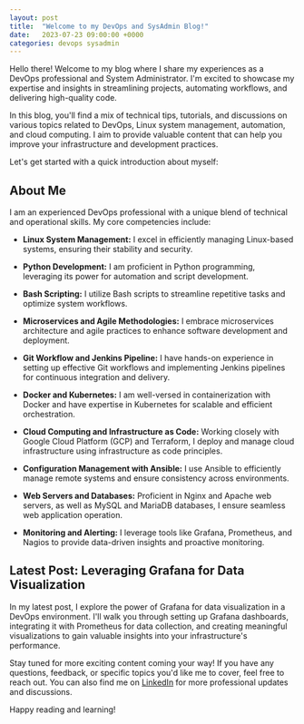 ```yaml
---
layout: post
title:  "Welcome to my DevOps and SysAdmin Blog!"
date:   2023-07-23 09:00:00 +0000
categories: devops sysadmin
---
```


Hello there! Welcome to my blog where I share my experiences as a DevOps professional and System Administrator. I'm excited to showcase my expertise and insights in streamlining projects, automating workflows, and delivering high-quality code.

In this blog, you'll find a mix of technical tips, tutorials, and discussions on various topics related to DevOps, Linux system management, automation, and cloud computing. I aim to provide valuable content that can help you improve your infrastructure and development practices.

Let's get started with a quick introduction about myself:

## About Me

I am an experienced DevOps professional with a unique blend of technical and operational skills. My core competencies include:

- **Linux System Management:** I excel in efficiently managing Linux-based systems, ensuring their stability and security.

- **Python Development:** I am proficient in Python programming, leveraging its power for automation and script development.

- **Bash Scripting:** I utilize Bash scripts to streamline repetitive tasks and optimize system workflows.

- **Microservices and Agile Methodologies:** I embrace microservices architecture and agile practices to enhance software development and deployment.

- **Git Workflow and Jenkins Pipeline:** I have hands-on experience in setting up effective Git workflows and implementing Jenkins pipelines for continuous integration and delivery.

- **Docker and Kubernetes:** I am well-versed in containerization with Docker and have expertise in Kubernetes for scalable and efficient orchestration.

- **Cloud Computing and Infrastructure as Code:** Working closely with Google Cloud Platform (GCP) and Terraform, I deploy and manage cloud infrastructure using infrastructure as code principles.

- **Configuration Management with Ansible:** I use Ansible to efficiently manage remote systems and ensure consistency across environments.

- **Web Servers and Databases:** Proficient in Nginx and Apache web servers, as well as MySQL and MariaDB databases, I ensure seamless web application operation.

- **Monitoring and Alerting:** I leverage tools like Grafana, Prometheus, and Nagios to provide data-driven insights and proactive monitoring.

## Latest Post: Leveraging Grafana for Data Visualization

In my latest post, I explore the power of Grafana for data visualization in a DevOps environment. I'll walk you through setting up Grafana dashboards, integrating it with Prometheus for data collection, and creating meaningful visualizations to gain valuable insights into your infrastructure's performance.

Stay tuned for more exciting content coming your way! If you have any questions, feedback, or specific topics you'd like me to cover, feel free to reach out. You can also find me on [LinkedIn][linkedin] for more professional updates and discussions.

Happy reading and learning!

[linkedin]: https://www.linkedin.com/in/andrescdo/


